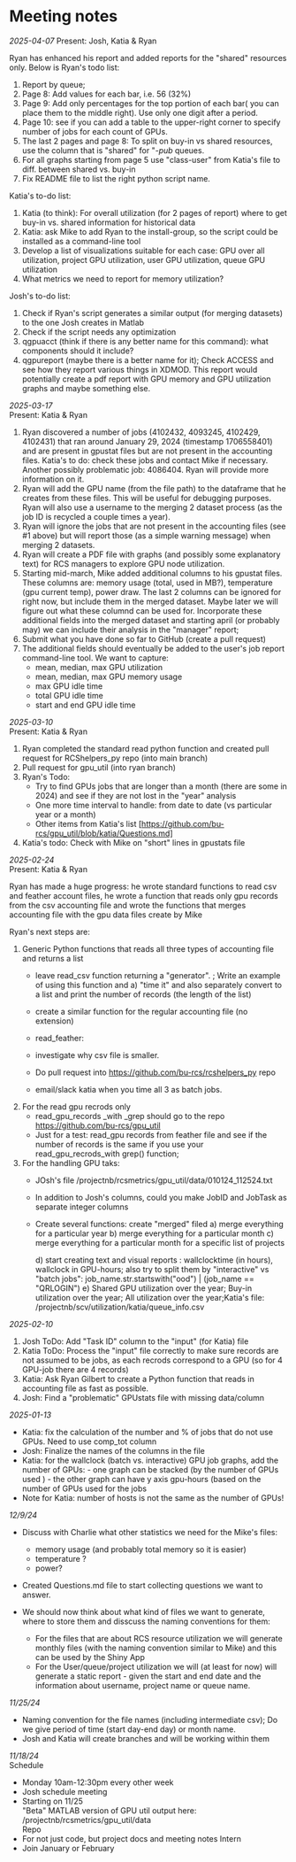
# Meeting notes

*2025-04-07*
Present: Josh, Katia & Ryan

Ryan has enhanced his report and added reports for the "shared" resources only. Below is Ryan's todo list:  
1. Report by queue;
2. Page 8: Add values for each bar, i.e. 56 (32%)
3. Page 9: Add only percentages for the top portion of each bar( you can place them to the middle right). Use only one digit after a period.
4. Page 10: see if you can add a table to the upper-right corner to specify number of jobs for each count of GPUs.
5. The last 2 pages and page 8: To split on buy-in  vs shared resources, use the column that is "shared" for "*-pub* queues.
6. For all graphs starting from page 5 use "class-user" from Katia's file to diff. between shared vs. buy-in
7. Fix README file to list the right python script name.

Katia's to-do list:  
1. Katia (to think): For overall utilization (for 2 pages of report) where to get buy-in vs. shared information for historical data
2. Katia: ask Mike to add Ryan to the install-group, so the script could be installed as a command-line tool
3. Develop a list of visualizations suitable for each case: GPU over all utilization, project GPU utilization, user GPU utilization, queue GPU utilization
4. What metrics we need to report for memory utilization?


Josh's to-do list:  
1. Check if Ryan's script generates a similar output (for merging datasets) to the one Josh creates in Matlab
2. Check if the script needs any optimization
3. qgpuacct (think if there is any better name for this command): what components should it include?
4. qgpureport (maybe there is a better name for it); Check ACCESS and see how they report various things in XDMOD. This report would potentially create a pdf report with GPU memory and GPU utilization graphs and maybe something else.

*2025-03-17*   
Present: Katia & Ryan  
1. Ryan discovered a number of jobs (4102432, 4093245, 4102429, 4102431) that ran around January 29, 2024 (timestamp 1706558401) and are present in gpustat files but are not present in the accounting files. Katia's to do: check these jobs and contact Mike if necessary. Another possibly problematic job: 4086404. Ryan will provide more information on it.
2. Ryan will add the GPU name (from the file path) to the dataframe that he creates from these files. This will be useful for debugging purposes. Ryan will also use a username to the merging 2 dataset process (as the job ID is recycled a couple times a year).
3. Ryan will ignore the jobs that are not present in the accounting files (see #1 above) but will report those (as a simple warning message) when merging 2 datasets.
4. Ryan will create a PDF file with graphs (and possibly some explanatory text) for RCS managers to explore GPU node utilization.
5. Starting mid-march, Mike added additional columns to his gpustat files. These columns are: memory usage (total, used in MB?), temperature (gpu current temp), power draw. The last 2 columns can be ignored for right now, but include them in the merged dataset. Maybe later we will figure out what these columnd can be used for. Incorporate these additional fields into the merged dataset and starting april (or probably may) we can include their analysis in the "manager" report;
6. Submit what you have done so far to GitHub (create a pull request)
7. The additional fields should eventually be added to the user's job report command-line tool. We want to capture:
   - mean, median, max GPU utilization
   - mean, median, max GPU memory usage
   - max GPU idle time
   - total GPU idle time
   - start and end GPU idle time

*2025-03-10*  
Present: Katia & Ryan  
1. Ryan completed the standard read python function and created pull request for RCShelpers_py repo (into main branch)
2. Pull request for gpu_util (into ryan branch)
3. Ryan's Todo:
      - Try to find GPUs jobs that are longer than a month (there are some in 2024) and see if they are not lost in the "year" analysis
      - One more time interval to handle: from date to date (vs particular year or a month)
      - Other items from Katia's list [https://github.com/bu-rcs/gpu_util/blob/katia/Questions.md]
4. Katia's todo: Check with Mike on "short" lines in gpustats file

*2025-02-24*  
Present: Katia & Ryan
 

Ryan has made a huge progress: he wrote standard functions to read csv and feather account files, he wrote a function that reads only gpu records from the csv accounting file and wrote the functions that merges accounting file with the gpu data files create by Mike

Ryan's next steps are:


1. Generic Python functions that reads all three types of accounting file and returns a list
   - leave read_csv function returning a "generator". ; Write an example of using this function and a) "time it" and also separately convert to a list and print the number of records (the length of the list)
   - create a similar function for the regular accounting file (no extension)
   - read_feather:
   - investigate why csv file is smaller.

   - Do pull request into https://github.com/bu-rcs/rcshelpers_py repo
   - email/slack katia when you time all 3 as batch jobs.
2. For the read gpu recrods only
   - read_gpu_records _with _grep should go to the repo https://github.com/bu-rcs/gpu_util
   - Just for a test: read_gpu records from feather file and see if the number of records is the same if you use your read_gpu_recrods_with grep() function;
3. For the handling GPU taks:
   - JOsh's file /projectnb/rcsmetrics/gpu_util/data/010124_112524.txt

   - In addition to Josh's columns, could you make JobID and JobTask as separate integer columns
   - Create several functions: create "merged" filed
       a) merge everything for a particular year
       b) merge everything for a particular month
       c) merge everything for a particular month for a specific list of projects

       d) start creating text and visual reports : wallclocktime (in hours), wallclock in GPU-hours; also try to split them by "interactive" vs "batch jobs": job_name.str.startswith("ood") | (job_name == "QRLOGIN")
     e) Shared GPU utilization over the year; Buy-in utilization over the year; All utilization over the year;Katia's file: /projectnb/scv/utilization/katia/queue_info.csv


*2025-02-10*
1. Josh ToDo: Add "Task ID" column to the "input" (for Katia) file
2. Katia ToDo: Process the "input" file correctly to make sure records are not assumed to be jobs, as each recrods correspond to a GPU (so for 4 GPU-job there are 4 records)
3. Katia: Ask Ryan Gilbert to create a Python function that reads in accounting file as fast as possible.
4. Josh: Find a "problematic" GPUstats file with missing data/column

*2025-01-13*

- Katia: fix the calculation of the number and % of jobs that do not use GPUs. Need to use comp_tot column
- Josh: Finalize the names of the columns in the file
- Katia: for the wallclock (batch vs. interactive) GPU job graphs, add the number of GPUs:
      - one graph can be stacked (by the number of GPUs used )
      - the other graph can have y axis gpu-hours (based on the number of GPUs used for the jobs
- Note for Katia: number of hosts is not the same as the number of GPUs!

*12/9/24*
- Discuss with Charlie what other statistics we need for the Mike's files:
    - memory usage (and probably total memory so it is easier)
    - temperature ?
    - power?
 
 - Created Questions.md file to start collecting questions we want to answer.
 - We should now think about what kind of files we want to generate, where to store them and disscuss the naming conventions for them:
   - For the files that are about RCS resource utilization we will generate monthly files (with the naming convention similar to Mike) and this can be used by the Shiny App
   - For the User/queue/project utilization we will (at least for now) will generate a static report - given the start and end date and the information about username, project name or queue name.

*11/25/24*
- Naming convention for the file names (including intermediate csv); Do we give period of time (start day-end day) or month name.
- Josh and Katia will create branches and will be working within them

*11/18/24*  
Schedule
- Monday 10am-12:30pm every other week
- Josh schedule meeting
- Starting on 11/25 <br>
"Beta" MATLAB version of GPU util output here: /projectnb/rcsmetrics/gpu_util/data  
Repo  
- For not just code, but project docs and meeting notes
Intern
- Join January or February

